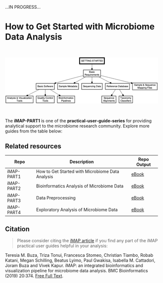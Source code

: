 ...IN PROGRESS...

# How to Get Started with Microbiome Data Analysis

<br>

![Workflow for getting started with microbiome data analysis.](img/part1_flow.png) 

<br>

The <strong>iMAP-PART1</strong> is one of the <b>practical-user-guide-series</b> for providing analytical support to the microbiome research community. Explore more guides from the table below:

## Related resources

|Repo| Description| Repo Output|
|-------------------------|---------------------------------------------------|-----------------|
| iMAP-PART1 | How to Get Started with Microbiome Data Analysis | [eBook](https://complexdatainsights.com/books/microbiome-analysis/getting-started) |
| iMAP-PART2 | Bioinformatics Analysis of Microbiome Data | [eBook](https://complexdatainsights.com/books/microbiome-analysis/bioinformatics-analysis) |
| iMAP-PART3 | Data Preprocessing | [eBook](https://complexdatainsights.com/books/microbiome-analysis/data-preprocessing) |
| iMAP-PART4 | Exploratory Analysis of Microbiome Data | [eBook](https://complexdatainsights.com/books/microbiome-analysis/exploratory-analysis) |


## Citation
> Please consider citing the [iMAP article](https://rdcu.be/b5iVj) if you find any part of the iMAP practical user guides helpful in your analysis:

Teresia M. Buza, Triza Tonui, Francesca Stomeo, Christian Tiambo, Robab Katani, Megan Schilling, Beatus Lyimo, Paul Gwakisa, Isabella M. Cattadori, Joram Buza and Vivek Kapur. iMAP: an integrated bioinformatics and visualization pipeline for microbiome data analysis. BMC Bioinformatics (2019) 20:374. [Free Full Text](https://pubmed.ncbi.nlm.nih.gov/31269897/).

